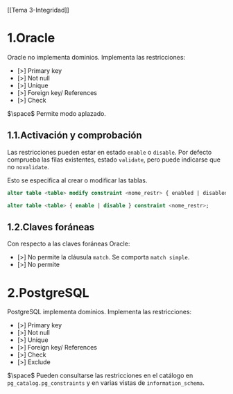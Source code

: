 [[Tema 3-Integridad]]

# 1.Oracle
Oracle no implementa dominios. Implementa las restricciones:
+ [>] Primary key
+ [>] Not null
+ [>] Unique
+ [>] Foreign key/ References
+ [>] Check 

$\space$
Permite modo aplazado.

## 1.1.Activación y comprobación
Las restricciones pueden estar en estado `enable` o `disable`. Por defecto comprueba las filas existentes, estado `validate`, pero puede indicarse que no `novalidate`.

Esto se especifica al crear o modificar las tablas.

```sql
alter table <table> modify constraint <nome_restr> { enabled | disabled } { validate | novalidate};

alter table <table> { enable | disable } constraint <nome_restr>;
```

## 1.2.Claves foráneas
Con respecto a las claves foráneas Oracle:
+ [>] No permite la cláusula `match`. Se comporta `match simple`.
+ [>] No permite  

# 2.PostgreSQL
PostgreSQL implementa dominios. Implementa las restricciones:
+ [>] Primary key
+ [>] Not null
+ [>] Unique
+ [>] Foreign key/ References
+ [>] Check
+ [>] Exclude 

$\space$
Pueden consultarse las restricciones en el catálogo en `pg_catalog.pg_constraints` y en varias vistas de `information_schema`.